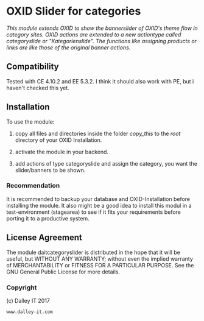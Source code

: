 # OXID Slider for categories

*This module extends OXID to show the bannerslider of OXID's theme flow in category sites. OXID actions are extended to a new actiontype called categoryslide or "Kategorienslide". The functions like assigning products or links are like those of the original banner actions.*

## Compatibility
Tested with CE 4.10.2 and EE 5.3.2. I think it should also work with PE, but i haven't checked this yet.

## Installation
To use the module:

1. copy all files and directories inside the folder *copy_this* to the *root* directory of your OXID Installation.

2. activate the module in your backend.

3. add actions of type categoryslide and assign the category, you want the slider/banners to be shown.

### Recommendation
It is recommended to backup your database and OXID-Installation before installing the module. It also might be a good idea to install this modul in a test-environment (stagearea) to see if it fits your requirements before porting it to a productive system.

## License Agreement
The module daitcategoryslider is distributed in the hope that it will be useful, but WITHOUT ANY WARRANTY; without even the implied warranty of MERCHANTABILITY or FITNESS FOR A PARTICULAR PURPOSE.  See the GNU General Public License for more details.

### Copyright 
(c) Dalley IT 2017

```www.dalley-it.com```

